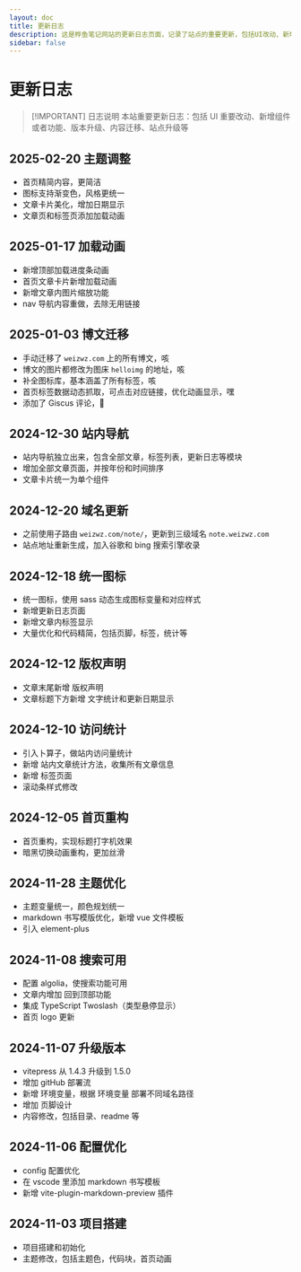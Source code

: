```yaml
---
layout: doc
title: 更新日志
description: 这是桦鱼笔记网站的更新日志页面，记录了站点的重要更新，包括UI改动、新增功能、版本升级、内容迁移等。最近的更新包括加载动画、博文迁移、站内导航独立、域名更新、统一图标、访问统计、首页重构、主题优化、搜索功能配置和版本升级等内容
sidebar: false
---
```


# 更新日志

> [!IMPORTANT] 日志说明
> 本站重要更新日志：包括 UI 重要改动、新增组件或者功能、版本升级、内容迁移、站点升级等

## 2025-02-20 主题调整

- 首页精简内容，更简洁
- 图标支持渐变色，风格更统一
- 文章卡片美化，增加日期显示
- 文章页和标签页添加加载动画

## 2025-01-17 加载动画

- 新增顶部加载进度条动画
- 首页文章卡片新增加载动画
- 新增文章内图片缩放功能
- nav 导航内容重做，去除无用链接

## 2025-01-03 博文迁移

- 手动迁移了 `weizwz.com` 上的所有博文，咳
- 博文的图片都修改为图床 `helloimg` 的地址，咳
- 补全图标库，基本涵盖了所有标签，咳
- 首页标签数据动态抓取，可点击对应链接，优化动画显示，嘿
- 添加了 Giscus 评论，👋

## 2024-12-30 站内导航

- 站内导航独立出来，包含全部文章，标签列表，更新日志等模块
- 增加全部文章页面，并按年份和时间排序
- 文章卡片统一为单个组件

## 2024-12-20 域名更新

- 之前使用子路由 `weizwz.com/note/`，更新到三级域名 `note.weizwz.com`
- 站点地址重新生成，加入谷歌和 bing 搜索引擎收录

## 2024-12-18 统一图标

- 统一图标，使用 sass 动态生成图标变量和对应样式
- 新增更新日志页面
- 新增文章内标签显示
- 大量优化和代码精简，包括页脚，标签，统计等

## 2024-12-12 版权声明

- 文章末尾新增 版权声明
- 文章标题下方新增 文字统计和更新日期显示

## 2024-12-10 访问统计

- 引入卜算子，做站内访问量统计
- 新增 站内文章统计方法，收集所有文章信息
- 新增 标签页面
- 滚动条样式修改

## 2024-12-05 首页重构

- 首页重构，实现标题打字机效果
- 暗黑切换动画重构，更加丝滑

## 2024-11-28 主题优化

- 主题变量统一，颜色规划统一
- markdown 书写模版优化，新增 vue 文件模板
- 引入 element-plus

## 2024-11-08 搜索可用

- 配置 algolia，使搜索功能可用
- 文章内增加 回到顶部功能
- 集成 TypeScript Twoslash（类型悬停显示）
- 首页 logo 更新

## 2024-11-07 升级版本

- vitepress 从 1.4.3 升级到 1.5.0
- 增加 gitHub 部署流
- 新增 环境变量，根据 环境变量 部署不同域名路径
- 增加 页脚设计
- 内容修改，包括目录、readme 等

## 2024-11-06 配置优化

- config 配置优化
- 在 vscode 里添加 markdown 书写模板
- 新增 vite-plugin-markdown-preview 插件

## 2024-11-03 项目搭建

- 项目搭建和初始化
- 主题修改，包括主题色，代码块，首页动画
